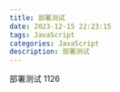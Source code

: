 ```yaml
---
title: 部署测试
date: 2023-12-15 22:23:15
tags: JavaScript
categories: JavaScript
description: 部署测试
---
```


部署测试  1126

